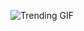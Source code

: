 
<!-- GIF_SECTION -->
![Trending GIF](https://media3.giphy.com/media/v1.Y2lkPThiYjIxNzcyb2czYnd2cTdvdHhzdmF5bXJ3dHl0bW11Ym41aDF0bGJxc3RlYWpxaSZlcD12MV9naWZzX3NlYXJjaCZjdD1n/YYKoJL28YtscdUTGWA/giphy.gif)
<!-- END_GIF_SECTION -->
